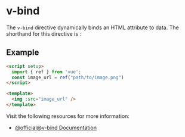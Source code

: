 # v-bind

The `v-bind` directive dynamically binds an HTML attribute to data. The shorthand for this directive is `:`

## Example

```html
<script setup>
  import { ref } from 'vue';
  const image_url = ref("path/to/image.png")
</script>

<template>
  <img :src="image_url" />
</template>
```

Visit the following resources for more information:

- [@official@v-bind Documentation](https://vuejs.org/api/built-in-directives.html#v-bind)
